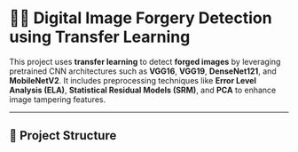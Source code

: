 # 🕵️‍♂️ Digital Image Forgery Detection using Transfer Learning

This project uses **transfer learning** to detect **forged images** by leveraging pretrained CNN architectures such as **VGG16**, **VGG19**, **DenseNet121**, and **MobileNetV2**. It includes preprocessing techniques like **Error Level Analysis (ELA)**, **Statistical Residual Models (SRM)**, and **PCA** to enhance image tampering features.

---

## 📁 Project Structure

